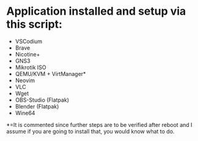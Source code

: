 # Application installed and setup via this script:
- VSCodium
- Brave
- Nicotine+
- GNS3
- Mikrotik ISO
- QEMU/KVM + VirtManager*
- Neovim
- VLC
- Wget
- OBS-Studio (Flatpak)
- Blender (Flatpak)
- Wine64

*=It is commented since further steps are to be verified after reboot and I assume if you are going to install that, you would know what to do.

